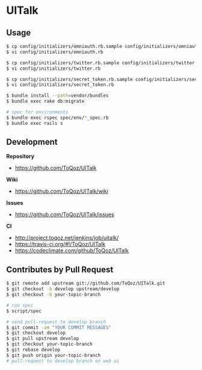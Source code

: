 # UITalk

## Usage

```sh
$ cp config/initializers/omniauth.rb.sample config/initializers/omniauth.rb
$ vi config/initializers/omniauth.rb

$ cp config/initializers/twitter.rb.sample config/initializers/twitter.rb
$ vi config/initializers/twitter.rb

$ cp config/initializers/secret_token.rb.sample config/initializers/secret_token.rb
$ vi config/initializers/secret_token.rb

$ bundle install --path=vendor/bundles
$ bundle exec rake db:migrate

# spec for environments
$ bundle exec rspec spec/env/*_spec.rb
$ bundle exec rails s
```

## Development

**Repository**

+ https://github.com/ToQoz/UITalk

**Wiki**

+ https://github.com/ToQoz/UITalk/wiki

**Issues**

+ https://github.com/ToQoz/UITalk/issues

**CI**

+ http://project.toqoz.net/jenkins/job/uitalk/
+ https://travis-ci.org/#!/ToQoz/UITalk
+ https://codeclimate.com/github/ToQoz/UITalk

## Contributes by Pull Request

```sh
$ git remote add upstream git://github.com/ToQoz/UITalk.git
$ git checkout -b develop upstream/develop
$ git checkout -b your-topic-branch

# run spec
$ script/spec

# send pull-request to develop branch
$ git commit -am "YOUR COMMIT MESSAGES"
$ git checkout develop
$ git pull upstream develop
$ git checkout your-topic-branch
$ git rebase develop
$ git push origin your-topic-branch
# pull-request to develop branch on web ui
```
